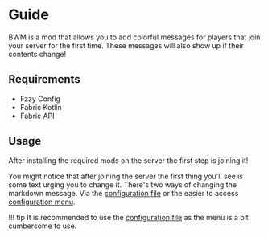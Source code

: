 # Guide
BWM is a mod that allows you to add colorful messages for players that join your server for the first time. 
These messages will also show up if their contents change!
## Requirements
- Fzzy Config
- Fabric Kotlin
- Fabric API
## Usage
After installing the required mods on the server the first step is joining it!

You might notice that after joining the server the first thing you'll see is some text urging you to change it. 
There's two ways of changing the markdown message. Via the [configuration file](/config_types/file/) or the easier to access [configuration menu](/config_types/GUI/).

!!! tip
    It is recommended to use the [configuration file](/config_types/file/) as the menu is a bit cumbersome to use.